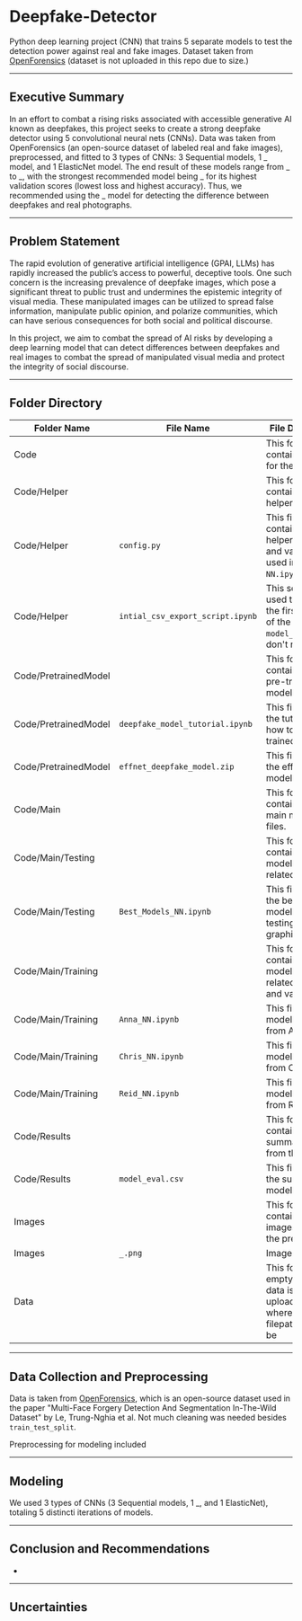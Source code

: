 # Deepfake-Detector
Python deep learning project (CNN) that trains 5 separate models to test the detection power against real and fake images. Dataset taken from [OpenForensics](https://zenodo.org/record/5528418#.ZGaehnbMKHv) (dataset is not uploaded in this repo due to size.)

----
## Executive Summary
In an effort to combat a rising risks associated with accessible generative AI known as deepfakes, this project seeks to create a strong deepfake detector using 5 convolutional neural nets (CNNs). Data was taken from OpenForensics (an open-source dataset of labeled real and fake images), preprocessed, and fitted to 3 types of CNNs: 3 Sequential models, 1 _ model, and 1 ElasticNet model. The end result of these models range from _ to _, with the strongest recommended model being _ for its highest validation scores (lowest loss and highest accuracy). Thus, we recommended using the _ model for detecting the difference between deepfakes and real photographs. 

----
## Problem Statement

The rapid evolution of generative artificial intelligence (GPAI, LLMs) has rapidly increased the public’s access to powerful, deceptive tools. One such concern is the increasing prevalence of deepfake images, which pose a significant threat to public trust and undermines the epistemic integrity of visual media. These manipulated images can be utilized to spread false information, manipulate public opinion, and polarize communities, which can have serious consequences for both social and political discourse. 

In this project, we aim to combat the spread of AI risks by developing a deep learning model that can detect differences between deepfakes and real images to combat the spread of manipulated visual media and protect the integrity of social discourse.

----
## Folder Directory
|Folder Name|File Name|File Description|
|---        |---      |---             |
|Code|| This folder contains all code for the project
|Code/Helper|| This folder contains all the helper scripts.
|Code/Helper|`config.py`| This files contains all the helper functions and variables used in the `-NN.ipynb` files
|Code/Helper|`intial_csv_export_script.ipynb`| This script is used to create the first instance of the `model_scores.csv`; don't run again
|Code/PretrainedModel|| This folder contains all the pre-trained models.
|Code/PretrainedModel|`deepfake_model_tutorial.ipynb`| This file contains the tutorial on how to use pre-trained models.
|Code/PretrainedModel|`effnet_deepfake_model.zip`| This file contains the efficient_net model itself.
|Code/Main|| This folder contains all the main modeling files.
|Code/Main/Testing|| This folders contains modeling work related to testing
|Code/Main/Testing|`Best_Models_NN.ipynb`| This file contains the best trained model applied to testing data + graphing efforts 
|Code/Main/Training|| This folders contains modeling work related to training and validation
|Code/Main/Training|`Anna_NN.ipynb`| This file contains modeling work from Anna.
|Code/Main/Training|`Chris_NN.ipynb`| This file contains modeling work from Chris.
|Code/Main/Training|`Reid_NN.ipynb`| This file contains modeling work from Reid.
|Code/Results|| This folder contains the summary results from the models.
|Code/Results|`model_eval.csv`| This file contains the summary of model results.
|Images|| This folder contains all the images used in the presentation.
|Images|`_.png`| Image: 
|Data|| This folder is empty because data is not uploaded; but is where relative filepaths should be

----
## Data Collection and Preprocessing

Data is taken from [OpenForensics](https://zenodo.org/record/5528418#.ZGaehnbMKHv), which is an open-source dataset used in the paper "Multi-Face Forgery Detection And Segmentation In-The-Wild Dataset" by Le, Trung-Nghia et al. Not much cleaning was needed besides `train_test_split`.

Preprocessing for modeling included 

----
## Modeling

We used 3 types of CNNs (3 Sequential models, 1 _, and 1 ElasticNet), totaling 5 distincti iterations of models.

----
## Conclusion and Recommendations 

-
----
## Uncertainties
